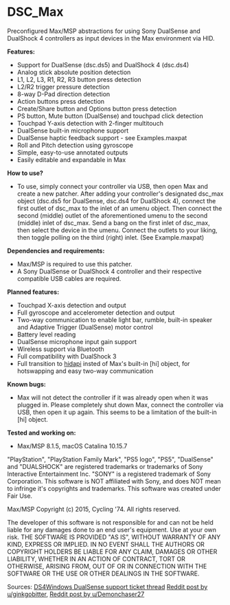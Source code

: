 # DSC_Max
Preconfigured Max/MSP abstractions for using Sony DualSense and DualShock 4 controllers as input devices in the Max environment via HID.

**Features:**
* Support for DualSense (dsc.ds5) and DualShock 4 (dsc.ds4)
* Analog stick absolute position detection
* L1, L2, L3, R1, R2, R3 button press detection
* L2/R2 trigger pressure detection
* 8-way D-Pad direction detection
* Action buttons press detection
* Create/Share button and Options button press detection
* PS button, Mute button (DualSense) and touchpad click detection
* Touchpad Y-axis detection with 2-finger multitouch
* DualSense built-in microphone support
* DualSense haptic feedback support - see Examples.maxpat
* Roll and Pitch detection using gyroscope
* Simple, easy-to-use annotated outputs
* Easily editable and expandable in Max

**How to use?**
* To use, simply connect your controller via USB, then open Max and create a new patcher. After adding your controller's designated dsc_max object (dsc.ds5 for DualSense, dsc.ds4 for DualShock 4), connect the first outlet of dsc_max to the inlet of an umenu object. Then connect the second (middle) outlet of the aforementioned umenu to the second (middle) inlet of dsc_max. Send a bang on the first inlet of dsc_max, then select the device in the umenu. Connect the outlets to your liking, then toggle polling on the third (right) inlet. (See Example.maxpat)

**Dependencies and requirements:**
* Max/MSP is required to use this patcher.
* A Sony DualSense or DualShock 4 controller and their respective compatible USB cables are required.

**Planned features:**
* Touchpad X-axis detection and output
* Full gyroscope and accelerometer detection and output
* Two-way communication to enable light bar, rumble, built-in speaker and Adaptive Trigger (DualSense) motor control
* Battery level reading
* DualSense microphone input gain support
* Wireless support via Bluetooth
* Full compatibility with DualShock 3
* Full transition to [hidapi](https://github.com/NullMember/maxhidapi) insted of Max's built-in [hi] object, for hotswapping and easy two-way communication

**Known bugs:**
* Max will not detect the controller if it was already open when it was plugged in. Please completely shut down Max, connect the controller via USB, then open it up again. This seems to be a limitation of the built-in [hi] object.

**Tested and working on:**
* Max/MSP 8.1.5, macOS Catalina 10.15.7
  
"PlayStation", "PlayStation Family Mark", "PS5 logo", "PS5", "DualSense" and "DUALSHOCK" are registered trademarks or trademarks of Sony Interactive Entertainment Inc. "SONY" is a registered trademark of Sony Corporation.
This software is NOT affiliated with Sony, and does NOT mean to infringe it's copyrights and trademarks. This software was created under Fair Use.

Max/MSP Copyright (c) 2015, Cycling '74.
All rights reserved.

The developer of this software is not responsible for and can not be held liable for any damages done to an end user's equipment. Use at your own risk. THE SOFTWARE IS PROVIDED "AS IS", WITHOUT WARRANTY OF ANY KIND, EXPRESS OR IMPLIED. IN NO EVENT SHALL THE AUTHORS OR COPYRIGHT HOLDERS BE LIABLE FOR ANY CLAIM, DAMAGES OR OTHER LIABILITY, WHETHER IN AN ACTION OF CONTRACT, TORT OR OTHERWISE, ARISING FROM, OUT OF OR IN CONNECTION WITH THE SOFTWARE OR THE USE OR OTHER DEALINGS IN THE SOFTWARE.

Sources:
[DS4Windows DualSense support ticket thread](https://github.com/Ryochan7/DS4Windows/issues/1545)
[Reddit post by u/ginkgobitter](https://www.reddit.com/r/gamedev/comments/jumvi5/dualsense_haptics_leds_and_more_hid_output_report/?sort=new),
[Reddit post by u/Demonchaser27](https://www.reddit.com/r/PS5/comments/jnp8tu/heres_how_to_get_audio_haptic_feedback_with/)
